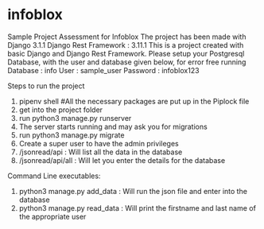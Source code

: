 # infoblox
Sample Project Assessment for Infoblox
The project has been made with Django 3.1.1
Django Rest Framework : 3.11.1
This is a project created with basic Django and Django Rest Framework.
Please setup your Postgresql Database, with the user and database given below, for error free running
Database : info
User : sample_user
Password : infoblox123

Steps to run the project
1. pipenv shell #All the necessary packages are put up in the Piplock file
2. get into the project folder
3. run python3 manage.py runserver
4. The server starts running and may ask you for migrations
5. run python3 manage.py migrate
6. Create a super user to have the admin privileges
7. /jsonread/api : Will list all the data in the database
8. /jsonread/api/all : Will let you enter the details for the database

Command Line executables:
1. python3 manage.py add_data <location of your json file> : Will run the json file and enter into the database
2. python3 manage.py read_data <id of the user> : Will print the firstname and last name of the appropriate user
